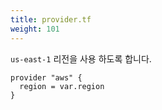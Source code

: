 ```yaml
---
title: provider.tf
weight: 101
---
```


`us-east-1` 리전을 사용 하도록 합니다.

```hcl
provider "aws" {
  region = var.region
}
```

